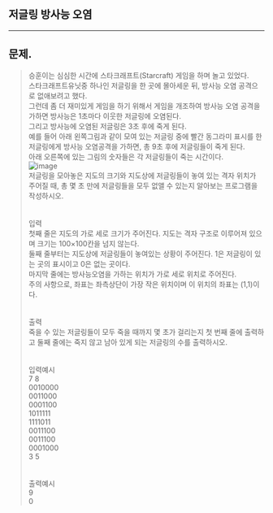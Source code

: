 ## 저글링 방사능 오염
___
## 문제.
> 승훈이는 심심한 시간에 스타크래프트(Starcraft) 게임을 하며 놀고 있었다.</br>
> 스타크래프트유닛중 하나인 저글링을 한 곳에 몰아세운 뒤, 방사능 오염 공격으로 없애보려고 했다. </br>
> 그런데 좀 더 재미있게 게임을 하기 위해서 게임을 개조하여 방사능 오염 공격을 가하면 방사능은 1초마다 이웃한 저글링에 오염된다. </br>
> 그리고 방사능에 오염된 저글링은 3초 후에 죽게 된다. </br>
> 예를 들어 아래 왼쪽그림과 같이 모여 있는 저글링 중에 빨간 동그라미 표시를 한 저글링에게 방사능 오염공격을 가하면, 총 9초 후에 저글링들이 죽게 된다. </br>
> 아래 오른쪽에 있는 그림의 숫자들은 각 저글링들이 죽는 시간이다.</br>
> ![image](https://user-images.githubusercontent.com/49303504/173715729-31524153-0309-4ea2-8935-77a1c998e1ef.png)</br>
> 저글링을 모아놓은 지도의 크기와 지도상에 저글링들이 놓여 있는 격자 위치가 주어질 때, 총 몇 초 만에 저글링들을 모두 없앨 수 있는지 알아보는 프로그램을 작성하시오. </br>
> </br></br>
> 입력</br>
> 첫째 줄은 지도의 가로 세로 크기가 주어진다. 지도는 격자 구조로 이루어져 있으며 크기는 100×100칸을 넘지 않는다.</br>
> 둘째 줄부터는 지도상에 저글링들이 놓여있는 상황이 주어진다. 1은 저글링이 있는 곳의 표시이고 0은 없는 곳이다.</br>
> 마지막 줄에는 방사능오염을 가하는 위치가 가로 세로 위치로 주어진다.</br>
> 주의 사항으로, 좌표는 좌측상단이 가장 작은 위치이며 이 위치의 좌표는 (1,1)이다.</br>
> </br></br>
> 출력</br>
> 죽을 수 있는 저글링들이 모두 죽을 때까지 몇 초가 걸리는지 첫 번째 줄에 출력하고 둘째 줄에는 죽지 않고 남아 있게 되는 저글링의 수를 출력하시오.</br>
> </br></br>
> 입력예시</br>
> 7 8</br>
> 0010000</br>
> 0011000</br>
> 0001100</br>
> 1011111</br>
> 1111011</br>
> 0011100</br>
> 0011100</br>
> 0001000</br>
3 5</br>
> </br></br>
> 출력예시</br>
> 9</br>
> 0</br>